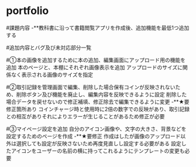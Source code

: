# portfolio

#課題内容
-**教科書に沿って書籍閲覧アプリを作成後、追加機能を最低1つ追加する

#追加内容とバグ及び未対応部分一覧

#①本の画像を追加するために本の追加、編集画面にアップロード用の機能を追加
本のページと、本棚にそれぞれ画像表示を追加
アップロードのサイズに関係なく表示される画像のサイズを指定

#②取引記録を管理画面で編集、削除した場合保有コインが反映されないため、削除ボタン及び機能を廃止し、編集内容を反映できるように設定
削除した場合データを戻せないので修正補填、修正除去で編集できるように変更
-**★要修正箇所あり
コインチャージ時と使用時に2倍の数字での反映があり、取引記録との相互がありそれによりエラーが生じることがあるため修正が必要

#③マイページ設定を追加
自分のアイコン画像や、文字の大きさ、背景などを設定するためのページを作成
-**★要修正
作成はしたが画像のアップロード以外は選択しても設定が反映さないため再度見直しし設定する必要がある
設定したアイコンをユーザーの名前の横に持ってこれるようにテンプレートの変更も必要
